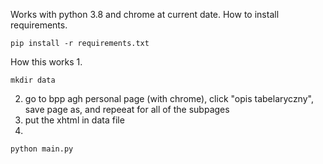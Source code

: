 Works with python 3.8 and chrome at current date.
How to install requirements.

```
pip install -r requirements.txt
```
How this works
1. 
```
mkdir data
```

2. go to bpp agh personal page (with chrome), click "opis tabelaryczny", save page as, and repeeat for all of the subpages 
3. put the xhtml in data file
4. 
```
python main.py
```
